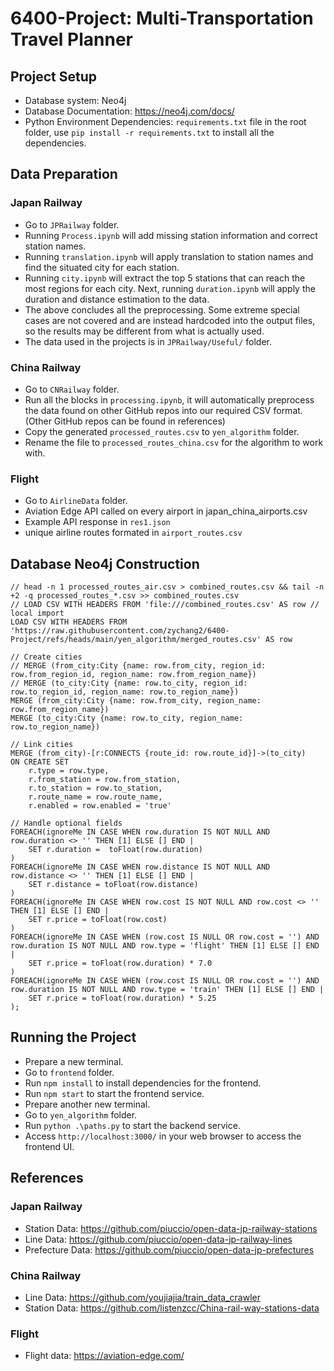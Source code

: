 # 6400-Project: Multi-Transportation Travel Planner

## Project Setup
 - Database system: Neo4j
 - Database Documentation: https://neo4j.com/docs/
 - Python Environment Dependencies: `requirements.txt` file in the root folder, use `pip install -r requirements.txt` to install all the dependencies.

## Data Preparation

### Japan Railway
 - Go to `JPRailway` folder.
 - Running `Process.ipynb` will add missing station information and correct station names.
 - Running `translation.ipynb` will apply translation to station names and find the situated city for each station.
 - Running `city.ipynb` will extract the top 5 stations that can reach the most regions for each city. Next, running `duration.ipynb` will apply the duration and distance estimation to the data.
 - The above concludes all the preprocessing. Some extreme special cases are not covered and are instead hardcoded into the output files, so the results may be different from what is actually used.
 - The data used in the projects is in `JPRailway/Useful/` folder.
### China Railway
 - Go to `CNRailway` folder.
 - Run all the blocks in `processing.ipynb`, it will automatically preprocess the data found on other GitHub repos into our required CSV format. (Other GitHub repos can be found in references)
 - Copy the generated `processed_routes.csv` to `yen_algorithm` folder.
 - Rename the file to `processed_routes_china.csv` for the algorithm to work with.

### Flight
- Go to `AirlineData` folder.
- Aviation Edge API called on every airport in japan_china_airports.csv
- Example API response in `res1.json`
- unique airline routes formated in `airport_routes.csv`

## Database Neo4j Construction
~~~
// head -n 1 processed_routes_air.csv > combined_routes.csv && tail -n +2 -q processed_routes_*.csv >> combined_routes.csv
// LOAD CSV WITH HEADERS FROM 'file:///combined_routes.csv' AS row // local import
LOAD CSV WITH HEADERS FROM 'https://raw.githubusercontent.com/zychang2/6400-Project/refs/heads/main/yen_algorithm/merged_routes.csv' AS row

// Create cities
// MERGE (from_city:City {name: row.from_city, region_id: row.from_region_id, region_name: row.from_region_name})
// MERGE (to_city:City {name: row.to_city, region_id: row.to_region_id, region_name: row.to_region_name})
MERGE (from_city:City {name: row.from_city, region_name: row.from_region_name})
MERGE (to_city:City {name: row.to_city, region_name: row.to_region_name})

// Link cities
MERGE (from_city)-[r:CONNECTS {route_id: row.route_id}]->(to_city)
ON CREATE SET 
    r.type = row.type,
    r.from_station = row.from_station,
    r.to_station = row.to_station,
    r.route_name = row.route_name,
    r.enabled = row.enabled = 'true'

// Handle optional fields
FOREACH(ignoreMe IN CASE WHEN row.duration IS NOT NULL AND row.duration <> '' THEN [1] ELSE [] END |
    SET r.duration =  toFloat(row.duration)
)
FOREACH(ignoreMe IN CASE WHEN row.distance IS NOT NULL AND row.distance <> '' THEN [1] ELSE [] END |
    SET r.distance = toFloat(row.distance)
)
FOREACH(ignoreMe IN CASE WHEN row.cost IS NOT NULL AND row.cost <> '' THEN [1] ELSE [] END |
    SET r.price = toFloat(row.cost)
)
FOREACH(ignoreMe IN CASE WHEN (row.cost IS NULL OR row.cost = '') AND row.duration IS NOT NULL AND row.type = 'flight' THEN [1] ELSE [] END |
    SET r.price = toFloat(row.duration) * 7.0
)
FOREACH(ignoreMe IN CASE WHEN (row.cost IS NULL OR row.cost = '') AND row.duration IS NOT NULL AND row.type = 'train' THEN [1] ELSE [] END |
    SET r.price = toFloat(row.duration) * 5.25
);
~~~

## Running the Project
 - Prepare a new terminal.
 - Go to `frontend` folder.
 - Run `npm install` to install dependencies for the frontend.
 - Run `npm start` to start the frontend service.
 - Prepare another new terminal.
 - Go to `yen_algorithm` folder.
 - Run `python .\paths.py` to start the backend service.
 - Access `http://localhost:3000/` in your web browser to access the frontend UI.

## References

### Japan Railway
 - Station Data: https://github.com/piuccio/open-data-jp-railway-stations
 - Line Data: https://github.com/piuccio/open-data-jp-railway-lines
 - Prefecture Data: https://github.com/piuccio/open-data-jp-prefectures
### China Railway
 - Line Data: https://github.com/youjiajia/train_data_crawler
 - Station Data: https://github.com/listenzcc/China-rail-way-stations-data

### Flight
 - Flight data: https://aviation-edge.com/
